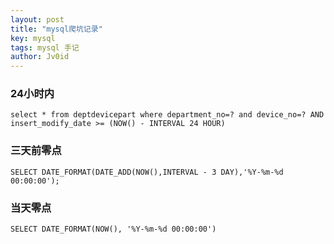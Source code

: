 ```yaml
---
layout: post
title: "mysql爬坑记录"
key: mysql
tags: mysql 手记
author: Jv0id
---
```




### 24小时内

```
select * from deptdevicepart where department_no=? and device_no=? AND insert_modify_date >= (NOW() - INTERVAL 24 HOUR)
```

### 三天前零点

```
SELECT DATE_FORMAT(DATE_ADD(NOW(),INTERVAL - 3 DAY),'%Y-%m-%d 00:00:00');
```

### 当天零点

```
SELECT DATE_FORMAT(NOW(), '%Y-%m-%d 00:00:00')
```

